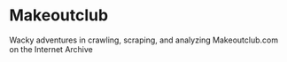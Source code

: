 # Makeoutclub
Wacky adventures in crawling, scraping, and analyzing Makeoutclub.com on the Internet Archive

